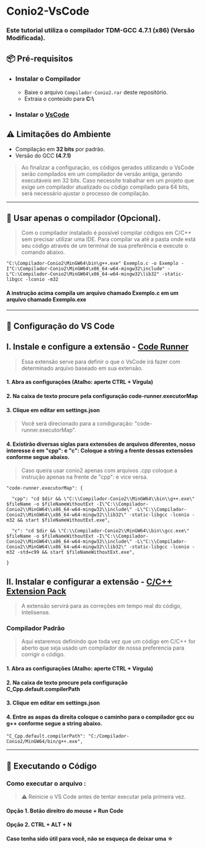 # Conio2-VsCode
### Este tutorial utiliza o compilador TDM-GCC 4.7.1 (x86) (Versão Modificada).

## 📦 Pré-requisitos
- ###  Instalar o Compilador
    - Baixe o arquivo `Compilador-Conio2.rar` deste repositório. 
    - Extraia o conteúdo para **C:\\**

- ### Instalar o [VsCode](https://code.visualstudio.com/)

## ⚠️ Limitações do Ambiente
- Compilação em **32 bits** por padrão.
- Versão do GCC **(4.7.1)**
> Ao finalizar a configuração, os códigos gerados utilizando o VsCode serão compilados em um compilador de versão antiga, gerando executáveis em 32 bits. Caso necessite trabalhar em um projeto que exige um compilador atualizado ou código compilado para 64 bits, será necessário ajustar o processo de compilação.

***

## 🚩 Usar apenas o compilador (Opcional).
> Com o compilador instalado é possível compilar códigos em C/C++ sem precisar utilizar uma IDE. Para compilar va até a pasta onde está seu código através de um terminal de sua preferência e execute o comando abaixo.

    "C:\Compilador-Conio2\MinGW64\bin\g++.exe" Exemplo.c -o Exemplo -I"C:\Compilador-Conio2\MinGW64\x86_64-w64-mingw32\include" -L"C:\Compilador-Conio2\MinGW64\x86_64-w64-mingw32\lib32" -static-libgcc -lconio -m32
#### A instrução acima compila um arquivo chamado Exemplo.c em um arquivo chamado Exemplo.exe
    
***

## 🔧 Configuração do VS Code
## I. Instale e configure a extensão - [Code Runner](https://marketplace.visualstudio.com/items?itemName=formulahendry.code-runner)
> Essa extensão serve para definir o que o VsCode irá fazer com determinado arquivo baseado em sua extensão.
#### 1. Abra as configurações (Atalho: aperte CTRL + Virgula)
#### 2. Na caixa de texto procure pela configuração code-runner.executorMap
#### 3. Clique em editar em settings.json
> Você será direcionado para a condiguração: "code-runner.executorMap". 
#### 4. Existirão diversas siglas para extensões de arquivos diferentes, nosso interesse é em "cpp": e "c": Coloque a string a frente dessas extensões conforme segue abaixo.
> Caso queira usar conio2 apenas com arquivos .cpp coloque a instrução apenas na frente de "cpp": e vice versa.

    "code-runner.executorMap": {  

      "cpp": "cd $dir && \"C:\\Compilador-Conio2\\MinGW64\\bin\\g++.exe\" $fileName -o $fileNameWithoutExt -I\"C:\\Compilador-Conio2\\MinGW64\\x86_64-w64-mingw32\\include\" -L\"C:\\Compilador-Conio2\\MinGW64\\x86_64-w64-mingw32\\lib32\" -static-libgcc -lconio -m32 && start $fileNameWithoutExt.exe",

      "c": "cd $dir && \"C:\\Compilador-Conio2\\MinGW64\\bin\\gcc.exe\" $fileName -o $fileNameWithoutExt -I\"C:\\Compilador-Conio2\\MinGW64\\x86_64-w64-mingw32\\include\" -L\"C:\\Compilador-Conio2\\MinGW64\\x86_64-w64-mingw32\\lib32\" -static-libgcc -lconio -m32 -std=c99 && start $fileNameWithoutExt.exe",

    }

## II. Instalar e configurar a extensão - [C/C++ Extension Pack](https://marketplace.visualstudio.com/items?itemName=ms-vscode.cpptools-extension-pack)
> A extensão servirá para as correções em tempo real do código, Intelisense.

### Compilador Padrão
> Aqui estaremos definindo que toda vez que um código em C/C++ for aberto que seja usado um compilador de nossa preferencia para corrigir o código.
#### 1. Abra as configurações (Atalho: aperte CTRL + Virgula)
#### 2. Na caixa de texto procure pela configuração C_Cpp.default.compilerPath 
#### 3. Clique em editar em settings.json
#### 4. Entre as aspas da direita coloque o caminho para o compilador gcc ou g++ conforme segue a string abaixo.
    "C_Cpp.default.compilerPath": "C:/Compilador-Conio2/MinGW64/bin/g++.exe",

***

## 🚀 Executando o Código

 ### Como executar o arquivo : 
> ⚠️ Reinicie o VS Code antes de tentar executar pela primeira vez.
#### Opção 1. Botão direitro do mouse + Run Code  
#### Opção 2. CTRL + ALT + N

#### Caso tenha sido útil para você, não se esqueça de deixar uma ☆
